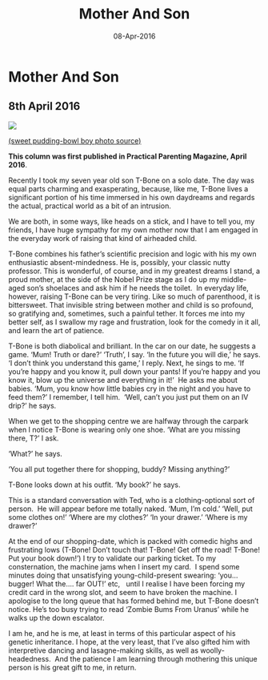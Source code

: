 ﻿---
layout: post
title: 'Mother And Son'
date: 08-Apr-2016
categories: tbd
---

# Mother And Son

## 8th April 2016

<img class="photo-horiz" src="http://40.media.tumblr.com/6735163bef3c8759c78f1136e4bda916/tumblr_n85ucuDxZj1sfie3io1_1280.jpg" />

<a href="http://nos.twnsnd.co/post/92153141045/that-pudding-bowl-haircut-just-never-goes-out-of">(sweet pudding-bowl boy photo source)</a>

**This column was first published in Practical Parenting Magazine, April 2016**.

Recently I took my seven year old son T-Bone on a solo date. The day was equal parts charming and exasperating,   because, like me, T-Bone lives a significant portion of his time immersed in his own daydreams and regards the actual, practical world as a bit of an intrusion.

We are both, in some ways, like heads on a stick, and I have to tell you, my friends, I have huge sympathy for my own mother now that I am engaged in the everyday work of raising that kind of airheaded child.

T-Bone combines his father’s scientific precision and logic with his my own enthusiastic absent-mindedness. He is, possibly, your classic nutty professor. This is wonderful, of course, and in my greatest dreams I stand, a proud mother, at the side of the Nobel Prize stage as I do up my middle-aged son’s shoelaces and ask him if he needs the toilet.  In everyday life, however, raising T-Bone can be very tiring. Like so much of parenthood, it is bittersweet. That invisible string between mother and child is so profound, so gratifying and, sometimes, such a painful tether. It forces me into my better self, as I swallow my rage and frustration, look for the comedy in it all, and learn the art of patience.

T-Bone is both diabolical and brilliant. In the car on our date, he suggests a game. ‘Mum! Truth or dare?’ ‘Truth’, I say. ‘In the future you will die,’ he says. ‘I don’t think you understand this game,’ I reply. Next, he sings to me. ‘If you’re happy and you know it, pull down your pants! If you’re happy and you know it, blow up the universe and everything in it!’  He asks me about babies. ‘Mum, you know how little babies cry in the night and you have to feed them?’ I remember, I tell him.  ‘Well, can’t you just put them on an IV drip?’ he says.

When we get to the shopping centre we are halfway through the carpark when I notice T-Bone is wearing only one shoe. ‘What are you missing there, T?’ I ask.

‘What?’ he says.

‘You all put together there for shopping, buddy? Missing anything?’

T-Bone looks down at his outfit. ‘My book?’ he says.

This is a standard conversation with Ted, who is a clothing-optional sort of person.  He will appear before me totally naked. ‘Mum, I’m cold.’ ‘Well, put some clothes on!’ ‘Where are my clothes?’ ‘In your drawer.’ ‘Where is my drawer?’

At the end of our shopping-date, which is packed with comedic highs and frustrating lows (T-Bone! Don’t touch that! T-Bone! Get off the road! T-Bone! Put your book down!’) I try to validate our parking ticket. To my consternation, the machine jams when I insert my card.  I spend some minutes doing that unsatisfying young-child-present swearing: ‘you…bugger! What the…. far OUT!’ etc,   until I realise I have been forcing my credit card in the wrong slot, and seem to have broken the machine. I apologise to the long queue that has formed behind me, but T-Bone doesn’t notice. He’s too busy trying to read ‘Zombie Bums From Uranus’ while he walks up the down escalator.

I am he, and he is me, at least in terms of this particular aspect of his genetic inheritance. I hope, at the very least, that I’ve also gifted him with interpretive dancing and lasagne-making skills, as well as woolly-headedness.  And the patience I am learning through mothering this unique person is his great gift to me, in return.
